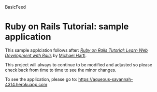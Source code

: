 BasicFeed

# Ruby on Rails Tutorial: sample application

This sample applciation follows after:
[*Ruby on Rails Tutorial:
Learn Web Development with Rails*](http://www.railstutorial.org/)
by [Michael Hartl](http://www.michaelhartl.com/).

This project will always to continue to be modified and adjusted so please check back from time to time to see the minor changes.

To see the application, please go to: https://aqueous-savannah-4314.herokuapp.com

